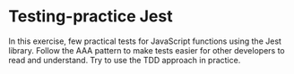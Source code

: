 # Testing-practice Jest
In this exercise, few practical tests for JavaScript functions using the Jest library. Follow the AAA pattern to make tests easier for other developers to read and understand. Try to use the TDD approach in practice.
